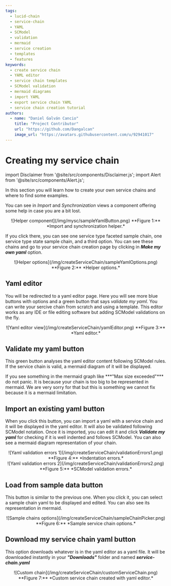 ```yaml
---
tags:
  - lucid-chain
  - service-chain
  - YAML
  - SCModel
  - validation
  - mermaid
  - service creation
  - templates
  - features
keywords:
  - create service chain
  - YAML editor
  - service chain templates
  - SCModel validation
  - mermaid diagrams
  - import YAML
  - export service chain YAML
  - service chain creation tutorial
authors: 
  - name: "Daniel Galván Cancio"
    title: "Project Contributor"
    url: "https://github.com/Dangalcan"
    image_url: "https://avatars.githubusercontent.com/u/92941017"
---
```


# Creating my service chain

import Disclaimer from '@site/src/components/Disclaimer.js';
import Alert from '@site/src/components/Alert.js';

In this section you will learn how to create your own service chains and where to find some examples.

You can see in *Import* and *Synchronization* views a component offering some help in case you are a bit lost.

<div align="center">
![Helper component](/img/mysc/sampleYamlButton.png)  
**Figure 1:** *Import and synchronization helper.*
</div>

If you click there, you can see one service type faceted sample chain, one service type state sample chain, and a third option. You can see these chains and go to your service chain creation page by clicking in ***Make my own yaml*** option.

<div align="center">
![Helper options](/img/createServiceChain/sampleYamlOptions.png)  
**Figure 2:** *Helper options.*
</div>

## Yaml editor

You will be redirected to a yaml editor page. Here you will see more blue buttons with options and a green button that says *validate my yaml*. You can write your sercive chain from scratch and using a template. This editor works as any IDE or file editing software but adding SCModel validations on the fly.

<div align="center">
![Yaml editor view](/img/createServiceChain/yamlEditor.png)  
**Figure 3:** *Yaml editor.*
</div>

## Validate my yaml button

This green button analyses the yaml editor content following SCModel rules. If the service chain is valid, a mermaid diagram of it will be displayed.

<Alert>
If you see something in the mermaid graph like ***"Max size exceeded"*** do not panic. It is because your chain is too big to be represented in mermaid. We are very sorry for that but this is something we cannot fix because it is a mermaid limitation.
</Alert>

## Import an existing yaml button

When you click this button, you can import a yaml with a service chain and it will be displayed in the yaml editor. It will also be validated following SCModel notation. Once it is imported, you can edit it and click ***Validate my yaml*** for checking if it is well indented and follows SCModel. You can also see a mermaid diagram representation of your chain.

<div align="center">
![Yaml validation errors 1](/img/createServiceChain/validationErrors1.png)  
**Figure 4:** *Indentation errors.*
</div>

<div align="center">
![Yaml validation errors 2](/img/createServiceChain/validationErrors2.png)  
**Figure 5:** *SCModel validation errors.*
</div>

## Load from sample data button

This button is similar to the previous one. When you click it, you can select a sample chain yaml to be displayed and edited. You can also see its representation in mermaid.

<div align="center">
![Sample chains options](/img/createServiceChain/sampleChainPicker.png)  
**Figure 6:** *Sample service chain options.*
</div>

## Download my service chain yaml button

This option downloads whatever is in the yaml editor as a yaml file. It will be downloaded instantly in your ***"Downloads"*** folder and named ***service-chain.yaml***

<div align="center">
![Custom chain](/img/createServiceChain/customServiceChain.png)  
**Figure 7:** *Custom service chain created with yaml editor.*
</div>
